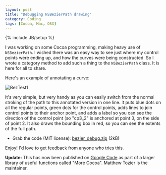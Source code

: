 ```yaml
---
layout: post
title: "Debugging NSBezierPath drawing"
category: Coding
tags: [Cocoa, Mac, OSX]
---
```

{% include JB/setup %}

I was working on some Cocoa programming, making heavy use of `NSBezierPath`.  I wished there was an easy way to see just where my control points were ending up, and how the curves were being constructed.  So I wrote a category method to add such a thing to the `NSBezierPath` class.  It is here for all to share.

Here's an example of annotating a curve:

<img src="http://img.skitch.com/20080219-cp95n9wjm391ptfarkja1hg7xf.png" alt="BezTest1"/>

It's very simple, but very handy as you can easily switch from the normal stroking of the path to this annotated version in one line.  It puts blue dots on all the regular points, green dots for the control points, adds lines to join control points to their anchor point, and adds a label so you can see the direction of the control point (so "cp3_2" is anchored at point 3, on the side of point 2.  It also draws the bounding box in red, so you can see the extents of the full path.

<ul><li>Grab the code (MIT license): <a href="http://antonym.org/files/antonym/bezier_debug.zip">bezier_debug.zip</a> (2kB)</li></ul>

Enjoy!  I'd love to get feedback from anyone who tries this.

 **Update:** This has now been published on [Google Code](http://code.google.com/p/morecocoa) as part of a larger library of useful functions called "More Cocoa". Matthew Tozier is the maintainer.
